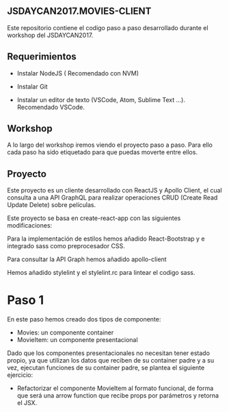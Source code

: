 ## JSDAYCAN2017.MOVIES-CLIENT

Este repositorio contiene el codigo paso a paso desarrollado durante el workshop del JSDAYCAN2017.

## Requerimientos

* Instalar NodeJS ( Recomendado con NVM)

* Instalar Git

* Instalar un editor de texto (VSCode, Atom, Sublime Text ...). Recomendado VSCode.

## Workshop

A lo largo del workshop iremos viendo el proyecto paso a paso. Para ello cada paso ha sido etiquetado para que puedas moverte entre ellos.

## Proyecto

Este proyecto es un cliente desarrollado con ReactJS y Apollo Client, el cual consulta a una API GraphQL para realizar
operaciones CRUD (Create Read Update Delete) sobre películas.

Este proyecto se basa en create-react-app con las siguientes modificaciones:

Para la implementación de estilos hemos añadido React-Bootstrap y e integrado sass como preprocesador CSS.

Para consultar la API Graph hemos añadido apollo-client

Hemos añadido stylelint y el stylelint.rc para lintear el codigo sass.

# Paso 1

En este paso hemos creado dos tipos de componente:
- Movies: un componente container
- MovieItem: un componente presentacional

Dado que los componentes presentacionales no necesitan tener estado propio,
ya que utilizan los datos que reciben de su container padre y a su vez, ejecutan
funciones de su container padre, se plantea el siguiente ejercicio:

- Refactorizar el componente MovieItem al formato funcional, de forma que será una
  arrow function que recibe props por parámetros y retorna el JSX.